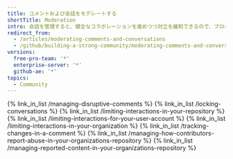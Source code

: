 ```yaml
---
title: コメントおよび会話をモデレートする
shortTitle: Moderation
intro: 会話を管理すると、健全なコラボレーションを進めつつ対立を緩和できるので、プロジェクトのコントリビューター全員にとって友好的なコミュニティが成立します。 レポートされたコンテンツの表示、コメントの編集および削除や会話のロックによって、ディスカッションにコミュニティの行動規範を適用することができます。
redirect_from:
  - /articles/moderating-comments-and-conversations
  - /github/building-a-strong-community/moderating-comments-and-conversations
versions:
  free-pro-team: '*'
  enterprise-server: '*'
  github-ae: '*'
topics:
  - Community
---
```


{% link_in_list /managing-disruptive-comments %}
{% link_in_list /locking-conversations %}
{% link_in_list /limiting-interactions-in-your-repository %}
{% link_in_list /limiting-interactions-for-your-user-account %}
{% link_in_list /limiting-interactions-in-your-organization %}
{% link_in_list /tracking-changes-in-a-comment %}
{% link_in_list /managing-how-contributors-report-abuse-in-your-organizations-repository %}
{% link_in_list /managing-reported-content-in-your-organizations-repository %}
